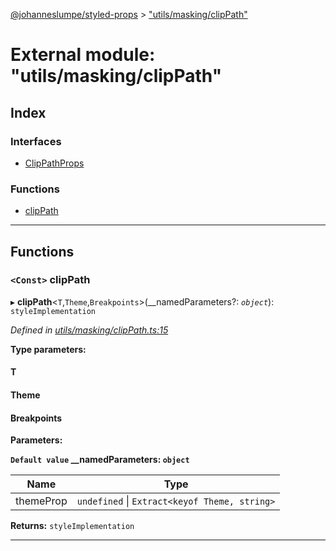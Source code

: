 [@johanneslumpe/styled-props](../README.md) > ["utils/masking/clipPath"](../modules/_utils_masking_clippath_.md)

# External module: "utils/masking/clipPath"

## Index

### Interfaces

* [ClipPathProps](../interfaces/_utils_masking_clippath_.clippathprops.md)

### Functions

* [clipPath](_utils_masking_clippath_.md#clippath)

---

## Functions

<a id="clippath"></a>

### `<Const>` clipPath

▸ **clipPath**<`T`,`Theme`,`Breakpoints`>(__namedParameters?: *`object`*): `styleImplementation`

*Defined in [utils/masking/clipPath.ts:15](https://github.com/johanneslumpe/styled-props/blob/8e709f1/src/utils/masking/clipPath.ts#L15)*

**Type parameters:**

#### T 
#### Theme 
#### Breakpoints 
**Parameters:**

**`Default value` __namedParameters: `object`**

| Name | Type |
| ------ | ------ |
| themeProp | `undefined` \| `Extract<keyof Theme, string>` |

**Returns:** `styleImplementation`

___

